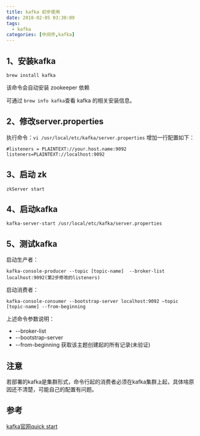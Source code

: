 ```yaml
---
title: kafka 初步使用
date: 2018-02-05 03:30:09
tags: 
  - kafka
categories: [中间件,kafka]
---
```




## 1、安装kafka

```
brew install kafka
```

该命令会自动安装 zookeeper 依赖

可通过 `brew info kafka`查看 kafka 的相关安装信息。

## 2、修改server.properties 

执行命令：`vi /usr/local/etc/kafka/server.properties`
增加一行配置如下：

```
#listeners = PLAINTEXT://your.host.name:9092
listeners=PLAINTEXT://localhost:9092
```

## 3、启动 zk

```
zkServer start
```

## 4、启动kafka

```
kafka-server-start /usr/local/etc/kafka/server.properties
```

## 5、测试kafka

启动生产者：

```
kafka-console-producer --topic [topic-name]  --broker-list localhost:9092(第2步修改的listeners)
```

启动消费者：

```
kafka-console-consumer --bootstrap-server localhost:9092 —topic [topic-name] --from-beginning
```

上述命令参数说明：

- --broker-list 
- --bootstrap-server 
- --from-beginning 获取该主题创建起的所有记录(未验证)

## 注意

若部署的kafka是集群形式，命令行起的消费者必须在kafka集群上起，具体啥原因还不清楚，可能自己的配置有问题。

## 参考

[kafka官网quick start](https://kafka.apache.org/quickstart)